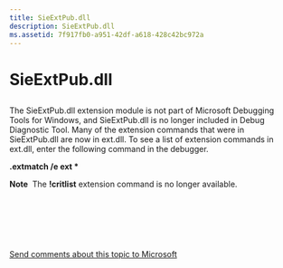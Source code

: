 ```yaml
---
title: SieExtPub.dll
description: SieExtPub.dll
ms.assetid: 7f917fb0-a951-42df-a618-428c42bc972a
---
```


# SieExtPub.dll


## <span id="ddk_oem_support_extensions_kdex2x86_dll__dbg"></span><span id="DDK_OEM_SUPPORT_EXTENSIONS_KDEX2X86_DLL__DBG"></span>


The SieExtPub.dll extension module is not part of Microsoft Debugging Tools for Windows, and SieExtPub.dll is no longer included in Debug Diagnostic Tool. Many of the extension commands that were in SieExtPub.dll are now in ext.dll. To see a list of extension commands in ext.dll, enter the following command in the debugger.

**.extmatch /e ext \***

**Note**  The **!critlist** extension command is no longer available.

 

 

 

[Send comments about this topic to Microsoft](mailto:wsddocfb@microsoft.com?subject=Documentation%20feedback%20[debugger\debugger]:%20SieExtPub.dll%20%20RELEASE:%20%285/15/2017%29&body=%0A%0APRIVACY%20STATEMENT%0A%0AWe%20use%20your%20feedback%20to%20improve%20the%20documentation.%20We%20don't%20use%20your%20email%20address%20for%20any%20other%20purpose,%20and%20we'll%20remove%20your%20email%20address%20from%20our%20system%20after%20the%20issue%20that%20you're%20reporting%20is%20fixed.%20While%20we're%20working%20to%20fix%20this%20issue,%20we%20might%20send%20you%20an%20email%20message%20to%20ask%20for%20more%20info.%20Later,%20we%20might%20also%20send%20you%20an%20email%20message%20to%20let%20you%20know%20that%20we've%20addressed%20your%20feedback.%0A%0AFor%20more%20info%20about%20Microsoft's%20privacy%20policy,%20see%20http://privacy.microsoft.com/default.aspx. "Send comments about this topic to Microsoft")




